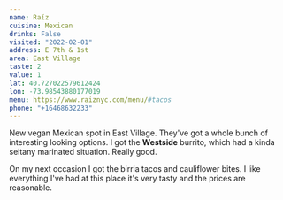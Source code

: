 ```yaml
---
name: Raíz
cuisine: Mexican
drinks: False
visited: "2022-02-01"
address: E 7th & 1st
area: East Village
taste: 2
value: 1
lat: 40.727022579612424
lon: -73.98543880177019
menu: https://www.raiznyc.com/menu/#tacos
phone: "+16468632233"
---
```


New vegan Mexican spot in East Village. They've got a whole bunch of interesting looking options. I got the **Westside** burrito, which had a kinda seitany marinated situation. Really good.

On my next occasion I got the birria tacos and cauliflower bites. I like everything I've had at this place it's very tasty and the prices are reasonable.
